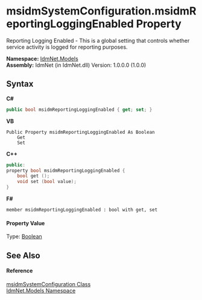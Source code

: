 # msidmSystemConfiguration.msidmReportingLoggingEnabled Property 
 

Reporting Logging Enabled - This is a global setting that controls whether service activity is logged for reporting purposes.

**Namespace:**&nbsp;<a href="N_IdmNet_Models">IdmNet.Models</a><br />**Assembly:**&nbsp;IdmNet (in IdmNet.dll) Version: 1.0.0.0 (1.0.0)

## Syntax

**C#**<br />
``` C#
public bool msidmReportingLoggingEnabled { get; set; }
```

**VB**<br />
``` VB
Public Property msidmReportingLoggingEnabled As Boolean
	Get
	Set
```

**C++**<br />
``` C++
public:
property bool msidmReportingLoggingEnabled {
	bool get ();
	void set (bool value);
}
```

**F#**<br />
``` F#
member msidmReportingLoggingEnabled : bool with get, set

```


#### Property Value
Type: <a href="http://msdn2.microsoft.com/en-us/library/a28wyd50" target="_blank">Boolean</a>

## See Also


#### Reference
<a href="T_IdmNet_Models_msidmSystemConfiguration">msidmSystemConfiguration Class</a><br /><a href="N_IdmNet_Models">IdmNet.Models Namespace</a><br />